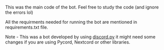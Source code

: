 This was the main code of the bot. Feel free to study the code (and ignore the errors lol)

All the requirments needed for running the bot are mentioned in requirements.txt file.

Note - This was a bot developed by using [discord.py](https://github.com/Rapptz/discord.py) it might need some changes if you are using Pycord, Nextcord or other libraries.

